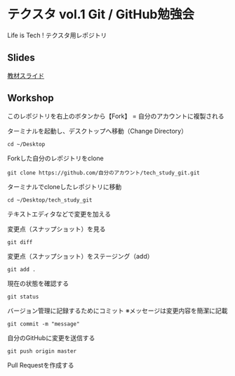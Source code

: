 # テクスタ vol.1 Git / GitHub勉強会
Life is Tech ! テクスタ用レポジトリ

## Slides
[教材スライド](https://docs.google.com/a/lifeistech.co.jp/presentation/d/1E_y9UWRnvTSkIcQq1On6K7ZabjcLDawaqcoIPRMNumI/htmlpresent)


## Workshop

このレポジトリを右上のボタンから【Fork】 = 自分のアカウントに複製される

ターミナルを起動し、デスクトップへ移動（Change Directory）
```
cd ~/Desktop
```

Forkした自分のレポジトリをclone
```
git clone https://github.com/自分のアカウント/tech_study_git.git
```

ターミナルでcloneしたレポジトリに移動
```
cd ~/Desktop/tech_study_git
```

テキストエディタなどで変更を加える

変更点（スナップショット）を見る
```
git diff
```

変更点（スナップショット）をステージング（add）
```
git add .
```

現在の状態を確認する
```
git status
```

バージョン管理に記録するためにコミット ※メッセージは変更内容を簡潔に記載
```
git commit -m "message"
```

自分のGitHubに変更を送信する
```
git push origin master
```

Pull Requestを作成する






